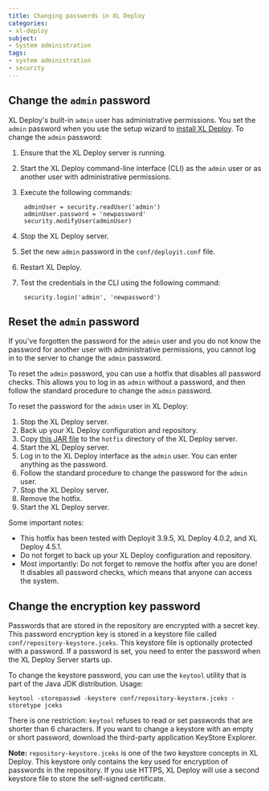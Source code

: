 ```yaml
---
title: Changing passwords in XL Deploy
categories:
- xl-deploy
subject:
- System administration
tags:
- system administration
- security
---
```


## Change the `admin` password

XL Deploy's built-in `admin` user has administrative permissions. You set the `admin` password when you use the setup wizard to [install XL Deploy](install-xl-deploy.html). To change the `admin` password:

1. Ensure that the XL Deploy server is running.
2. Start the XL Deploy command-line interface (CLI) as the `admin` user or as another user with administrative permissions.
3. Execute the following commands:

        adminUser = security.readUser('admin')
        adminUser.password = 'newpassword'
        security.modifyUser(adminUser)

4. Stop the XL Deploy server.
5. Set the new `admin` password in the `conf/deployit.conf` file.
6. Restart XL Deploy.
7. Test the credentials in the CLI using the following command:

        security.login('admin', 'newpassword')

## Reset the `admin` password

If you've forgotten the password for the `admin` user and you do not know the password for another user with administrative permissions, you cannot log in to the server to change the `admin` password.

To reset the `admin` password, you can use a hotfix that disables all password checks. This allows you to log in as `admin` without a password, and then follow the standard procedure to change the `admin` password.

To reset the password for the `admin` user in XL Deploy:

1. Stop the XL Deploy server.
1. Back up your XL Deploy configuration and repository.
1. Copy [this JAR file](sample-scripts/hotfix-disable-password-check.jar) to the `hotfix` directory of the XL Deploy server.
1. Start the XL Deploy server.
1. Log in to the XL Deploy interface as the `admin` user. You can enter anything as the password.
1. Follow the standard procedure to change the password for the `admin` user.
1. Stop the XL Deploy server.
1. Remove the hotfix.
1. Start the XL Deploy server.

Some important notes:

* This hotfix has been tested with Deployit 3.9.5, XL Deploy 4.0.2, and XL Deploy 4.5.1.
* Do not forget to back up your XL Deploy configuration and repository.
* Most importantly: Do not forget to remove the hotfix after you are done! It disables all password checks, which means that anyone can access the system.

## Change the encryption key password

Passwords that are stored in the repository are encrypted with a secret key. This password encryption key is stored in a keystore file called `conf/repository-keystore.jceks`. This keystore file is optionally protected with a password. If a password is set, you need to enter the password when the XL Deploy Server starts up.

To change the keystore password, you can use the `keytool` utility that is part of the Java JDK distribution. Usage:

    keytool -storepasswd -keystore conf/repository-keystore.jceks -storetype jceks

There is one restriction: `keytool` refuses to read or set passwords that are shorter than 6 characters. If you want to change a keystore with an empty or short password, download the third-party application KeyStore Explorer.

**Note:** `repository-keystore.jceks` is one of the two keystore concepts in XL Deploy. This keystore only contains the key used for encryption of passwords in the repository. If you use HTTPS, XL Deploy will use a second keystore file to store the self-signed certificate.
